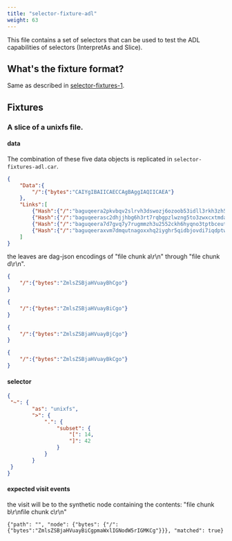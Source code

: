 ```yaml
---
title: "selector-fixture-adl"
weight: 63
---
```


This file contains a set of selectors that can be used to test the ADL capabilities of selectors (InterpretAs and Slice).

## What's the fixture format?

Same as described in [selector-fixtures-1](../selector-fixtures-1/#whats-the-fixture-format).

## Fixtures

### A slice of a unixfs file.

#### data

The combination of these five data objects is replicated in `selector-fixtures-adl.car`.

```json
{
    "Data":{
        "/":{"bytes":"CAIYgIBAIICAECCAgBAggIAQIICAEA"}
    },
    "Links":[
        {"Hash":{"/":"baguqeera2pkvbqv2slrvh3dswozj6ozoob53idll3rkh3zh5tqsdqjvpzu7q"},"Name":"","Tsize":14},
        {"Hash":{"/":"baguqeerasc2dhjjhbg6h3rt7rqbgpzlwzng5to3zwxcxtmdajfqt6tdyxscq"},"Name":"","Tsize":14},
        {"Hash":{"/":"baguqeera7d7gvq7y7rugmmzh3u2552ckh6hyqno3tptbceutb5s3c4vixsua"},"Name":"","Tsize":14},
        {"Hash":{"/":"baguqeeraxvm7dmqutnagoxxhq2iyghr5qidbjovdi7iqdptw527gifajqlgq"},"Name":"","Tsize":14}
    ]
}
```

the leaves are dag-json encodings of "file chunk a\r\n" through "file chunk d\r\n".

```json
{
    "/":{"bytes":"ZmlsZSBjaHVuayBhCgo"}
}
```

```json
{
    "/":{"bytes":"ZmlsZSBjaHVuayBiCgo"}
}
```

```json
{
    "/":{"bytes":"ZmlsZSBjaHVuayBjCgo"}
}
```

```json
{
    "/":{"bytes":"ZmlsZSBjaHVuayBkCgo"}
}
```

#### selector

```json
{
 "~": {
        "as": "unixfs",
        ">": {
            ".": {
                "subset": {
                    "[": 14,
                    "]": 42
                }
            }
        }
 }
}
```

#### expected visit events

the visit will be to the synthetic node containing the contents: "file chunk b\r\nfile chunk c\r\n"

```text
{"path": "", "node": {"bytes": {"/":{"bytes":"ZmlsZSBjaHVuayBiCgpmaWxlIGNodW5rIGMKCg"}}}, "matched": true}
```
